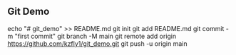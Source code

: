 ## Git Demo

echo "# git_demo" >> README.md
git init
git add README.md
git commit -m "first commit"
git branch -M main
git remote add origin https://github.com/kzfly1/git_demo.git
git push -u origin main